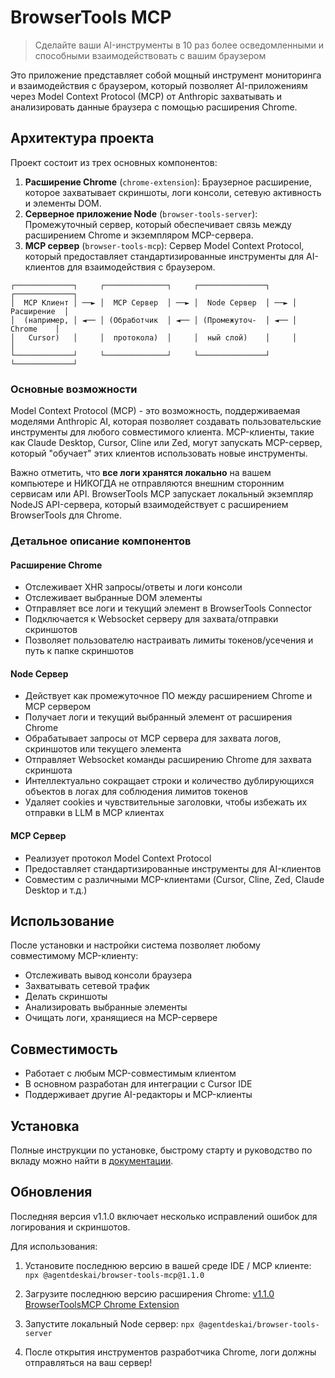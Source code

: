 # BrowserTools MCP

> Сделайте ваши AI-инструменты в 10 раз более осведомленными и способными взаимодействовать с вашим браузером

Это приложение представляет собой мощный инструмент мониторинга и взаимодействия с браузером, который позволяет AI-приложениям через Model Context Protocol (MCP) от Anthropic захватывать и анализировать данные браузера с помощью расширения Chrome.

## Архитектура проекта

Проект состоит из трех основных компонентов:

1. **Расширение Chrome** (`chrome-extension`): Браузерное расширение, которое захватывает скриншоты, логи консоли, сетевую активность и элементы DOM.
2. **Серверное приложение Node** (`browser-tools-server`): Промежуточный сервер, который обеспечивает связь между расширением Chrome и экземпляром MCP-сервера.
3. **MCP сервер** (`browser-tools-mcp`): Сервер Model Context Protocol, который предоставляет стандартизированные инструменты для AI-клиентов для взаимодействия с браузером.

```
┌─────────────┐     ┌──────────────┐     ┌───────────────┐     ┌─────────────┐
│  MCP Клиент │ ──► │  MCP Сервер  │ ──► │  Node Сервер  │ ──► │ Расширение  │
│  (например, │ ◄── │ (Обработчик  │ ◄── │ (Промежуточ-  │ ◄── │   Chrome    │
│   Cursor)   │     │  протокола)  │     │  ный слой)    │     │             │
└─────────────┘     └──────────────┘     └───────────────┘     └─────────────┘
```

### Основные возможности

Model Context Protocol (MCP) - это возможность, поддерживаемая моделями Anthropic AI, которая позволяет создавать пользовательские инструменты для любого совместимого клиента. MCP-клиенты, такие как Claude Desktop, Cursor, Cline или Zed, могут запускать MCP-сервер, который "обучает" этих клиентов использовать новые инструменты.

Важно отметить, что **все логи хранятся локально** на вашем компьютере и НИКОГДА не отправляются внешним сторонним сервисам или API. BrowserTools MCP запускает локальный экземпляр NodeJS API-сервера, который взаимодействует с расширением BrowserTools для Chrome.

### Детальное описание компонентов

#### Расширение Chrome

- Отслеживает XHR запросы/ответы и логи консоли
- Отслеживает выбранные DOM элементы
- Отправляет все логи и текущий элемент в BrowserTools Connector
- Подключается к Websocket серверу для захвата/отправки скриншотов
- Позволяет пользователю настраивать лимиты токенов/усечения и путь к папке скриншотов

#### Node Сервер

- Действует как промежуточное ПО между расширением Chrome и MCP сервером
- Получает логи и текущий выбранный элемент от расширения Chrome
- Обрабатывает запросы от MCP сервера для захвата логов, скриншотов или текущего элемента
- Отправляет Websocket команды расширению Chrome для захвата скриншота
- Интеллектуально сокращает строки и количество дублирующихся объектов в логах для соблюдения лимитов токенов
- Удаляет cookies и чувствительные заголовки, чтобы избежать их отправки в LLM в MCP клиентах

#### MCP Сервер

- Реализует протокол Model Context Protocol
- Предоставляет стандартизированные инструменты для AI-клиентов
- Совместим с различными MCP-клиентами (Cursor, Cline, Zed, Claude Desktop и т.д.)

## Использование

После установки и настройки система позволяет любому совместимому MCP-клиенту:

- Отслеживать вывод консоли браузера
- Захватывать сетевой трафик
- Делать скриншоты
- Анализировать выбранные элементы
- Очищать логи, хранящиеся на MCP-сервере

## Совместимость

- Работает с любым MCP-совместимым клиентом
- В основном разработан для интеграции с Cursor IDE
- Поддерживает другие AI-редакторы и MCP-клиенты

## Установка

Полные инструкции по установке, быстрому старту и руководство по вкладу можно найти в [документации](https://browsertools.agentdesk.ai/).

## Обновления

Последняя версия v1.1.0 включает несколько исправлений ошибок для логирования и скриншотов.

Для использования:
1. Установите последнюю версию в вашей среде IDE / MCP клиенте:
   `npx @agentdeskai/browser-tools-mcp@1.1.0`

2. Загрузите последнюю версию расширения Chrome:
   [v1.1.0 BrowserToolsMCP Chrome Extension](https://github.com/AgentDeskAI/browser-tools-mcp/releases/download/v1.1.0/chrome-extension-v1-1-0.zip)

3. Запустите локальный Node сервер:
   `npx @agentdeskai/browser-tools-server`

4. После открытия инструментов разработчика Chrome, логи должны отправляться на ваш сервер! 